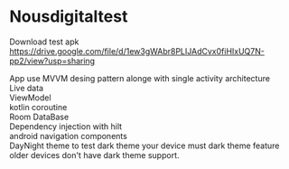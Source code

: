 # Nousdigitaltest
Download test apk
https://drive.google.com/file/d/1ew3gWAbr8PLIJAdCvx0fiHIxUQ7N-pp2/view?usp=sharing

App use MVVM desing pattern alonge with  single activity architecture \
Live data\
ViewModel\
kotlin coroutine\
Room DataBase\
Dependency injection with hilt\
android navigation components\
DayNight theme  to test dark theme your device must dark theme feature older devices don't have dark theme support. 


